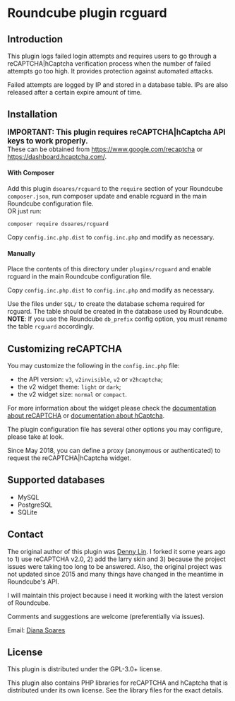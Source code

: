 # Roundcube plugin rcguard

## Introduction

This plugin logs failed login attempts and requires users to go through
a reCAPTCHA|hCaptcha verification process when the number of failed attempts go
too high. It provides protection against automated attacks.

Failed attempts are logged by IP and stored in a database table.
IPs are also released after a certain expire amount of time.


## Installation

<big>**IMPORTANT: This plugin requires reCAPTCHA|hCaptcha API keys to work properly.**</big>
<br>These can be obtained from https://www.google.com/recaptcha or https://dashboard.hcaptcha.com/.


#### With Composer

Add this plugin `dsoares/rcguard` to the `require` section of your Roundcube
`composer.json`, run composer update and enable rcguard in the main Roundcube
configuration file.
<br>OR just run:

    composer require dsoares/rcguard

Copy `config.inc.php.dist` to `config.inc.php` and modify as necessary.

#### Manually

Place the contents of this directory under `plugins/rcguard` and enable rcguard
in the main Roundcube configuration file.

Copy `config.inc.php.dist` to `config.inc.php` and modify as necessary.

Use the files under `SQL/` to create the database schema required for
rcguard. The table should be created in the database used by Roundcube.
**NOTE**: If you use the Roundcube `db_prefix` config option, you must rename
the table `rcguard` accordingly.


## Customizing reCAPTCHA

You may customize the following in the `config.inc.php` file:

- the API version: `v3`, `v2invisible`, `v2` or `v2hcaptcha`;
- the v2 widget theme: `light` or `dark`;
- the v2 widget size: `normal` or `compact`.

For more information about the widget please check the [documentation about reCAPTCHA][recaptcha-doc]
or [documentation about hCaptcha][hcaptcha-doc].

The plugin configuration file has several other options you may configure, please take at look.

Since May 2018, you can define a proxy (anonymous or authenticated) to request the reCAPTCHA|hCaptcha widget.


## Supported databases

- MySQL
- PostgreSQL
- SQLite


## Contact

The original author of this plugin was [Denny Lin][dennylin]. I forked it some
years ago to 1) use reCAPTCHA v2.0, 2) add the larry skin and 3) because the project
issues were taking too long to be answered. Also, the original project was not
updated since 2015 and many things have changed in the meantime in Roundcube's API.

I will maintain this project because i need it working with the latest
version of Roundcube.

Comments and suggestions are welcome (preferentially via issues).

Email: [Diana Soares][email]

[email]: mailto:diana.soares@gmail.com
[dennylin]: https://github.com/dennylin93
[recaptcha-doc]: https://developers.google.com/recaptcha/intro
[hcaptcha-doc]: https://docs.hcaptcha.com/


## License

This plugin is distributed under the GPL-3.0+ license.

This plugin also contains PHP libraries for reCAPTCHA and hCaptcha that is
distributed under its own license. See the library files for the exact details.

